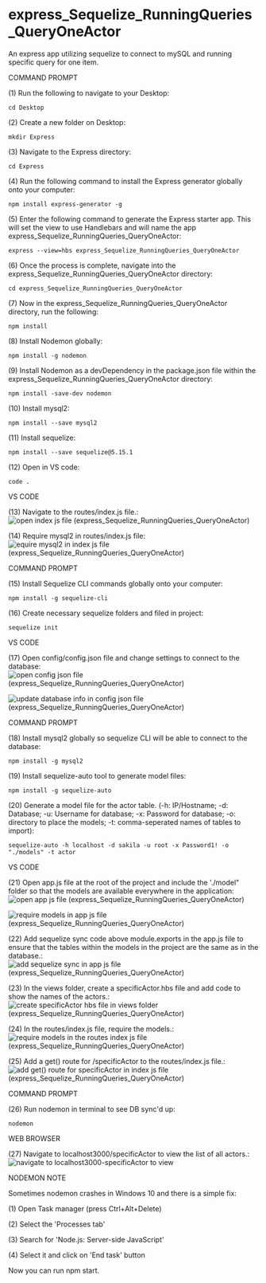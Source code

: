 # express_Sequelize_RunningQueries_QueryOneActor
An express app utilizing sequelize to connect to mySQL and running specific query for one item. 

COMMAND PROMPT

(1) Run the following to navigate to your Desktop: 

    cd Desktop

(2) Create a new folder on Desktop: 

    mkdir Express

(3) Navigate to the Express directory: 

    cd Express

(4) Run the following command to install the Express generator globally onto your computer: 

    npm install express-generator -g

(5) Enter the following command to generate the Express starter app. This will set the view to use Handlebars and will name the app express_Sequelize_RunningQueries_QueryOneActor: 

    express --view=hbs express_Sequelize_RunningQueries_QueryOneActor

(6) Once the process is complete, navigate into the express_Sequelize_RunningQueries_QueryOneActor directory: 

    cd express_Sequelize_RunningQueries_QueryOneActor

(7) Now in the express_Sequelize_RunningQueries_QueryOneActor directory, run the following: 

    npm install

(8) Install Nodemon globally: 

    npm install -g nodemon
    
(9) Install Nodemon as a devDependency in the package.json file within the express_Sequelize_RunningQueries_QueryOneActor directory:

    npm install -save-dev nodemon
    
(10) Install mysql2:

    npm install --save mysql2

(11) Install sequelize: 

    npm install --save sequelize@5.15.1

(12) Open in VS code:

    code . 


VS CODE

(13) Navigate to the routes/index.js file.: ![open index js file (express_Sequelize_RunningQueries_QueryOneActor)](https://user-images.githubusercontent.com/35668707/68999242-04f79700-088c-11ea-8005-c358fecca4e3.JPG)

(14) Require mysql2 in routes/index.js file: ![equire mysql2 in index js file (express_Sequelize_RunningQueries_QueryOneActor)](https://user-images.githubusercontent.com/35668707/68999260-57d14e80-088c-11ea-931f-d12d7416db55.JPG)


COMMAND PROMPT

(15) Install Sequelize CLI commands globally onto your computer: 

    npm install -g sequelize-cli

(16) Create necessary sequelize folders and filed in project:

    sequelize init
    

VS CODE

(17) Open config/config.json file and change settings to connect to the database: ![open config json file (express_Sequelize_RunningQueries_QueryOneActor)](https://user-images.githubusercontent.com/35668707/68999286-cca48880-088c-11ea-9bef-5f85093734ce.JPG)

![update database info in config json file (express_Sequelize_RunningQueries_QueryOneActor)](https://user-images.githubusercontent.com/35668707/68999308-ecd44780-088c-11ea-95d1-60b1011aae85.JPG)

COMMAND PROMPT

(18) Install mysql2 globally so sequelize CLI will be able to connect to the database:

    npm install -g mysql2
    
(19) Install sequelize-auto tool to generate model files: 

    npm install -g sequelize-auto

(20) Generate a model file for the actor table. (-h: IP/Hostname; -d: Database; -u: Username for database; -x: Password for database; -o: directory to place the models; -t: comma-seperated names of tables to import):  

    sequelize-auto -h localhost -d sakila -u root -x Password1! -o "./models" -t actor
    
VS CODE

(21) Open app.js file at the root of the project and include the './model" folder so that the models are available everywhere in the application: ![open app js file (express_Sequelize_RunningQueries_QueryOneActor)](https://user-images.githubusercontent.com/35668707/68999221-ad592b80-088b-11ea-9091-7c67a636e160.JPG)

![require models in app js file (express_Sequelize_RunningQueries_QueryOneActor)](https://user-images.githubusercontent.com/35668707/68999230-d4aff880-088b-11ea-9aaa-0dae418b1aa4.JPG)

(22) Add sequelize sync code above module.exports in the app.js file to ensure that the tables within the models in the project are the same as in the database.: ![add sequelize sync in app js file (express_Sequelize_RunningQueries_QueryOneActor)](https://user-images.githubusercontent.com/35668707/68999272-9a932680-088c-11ea-8bea-2604d3c1637e.JPG)

(23) In the views folder, create a specificActor.hbs file and add code to show the names of the actors.: ![create specificActor hbs file in views folder (express_Sequelize_RunningQueries_QueryOneActor)](https://user-images.githubusercontent.com/35668707/68999372-463c7680-088d-11ea-9db9-7e67db07ac83.JPG)

(24) In the routes/index.js file, require the models.: ![require models in the routes index js file (express_Sequelize_RunningQueries_QueryOneActor)](https://user-images.githubusercontent.com/35668707/68999252-2b1d3700-088c-11ea-8400-bb4d1bddde9b.JPG)

(25) Add a get() route for /specificActor to the routes/index.js file.: ![add get() route for specificActor in index js file (express_Sequelize_RunningQueries_QueryOneActor)](https://user-images.githubusercontent.com/35668707/68999396-7a179c00-088d-11ea-8f7e-b6baa17a7d21.JPG)


COMMAND PROMPT

(26) Run nodemon in terminal to see DB sync'd up: 

    nodemon

WEB BROWSER

(27) Navigate to localhost3000/specificActor to view the list of all actors.: ![navigate to localhost3000-specificActor to view](https://user-images.githubusercontent.com/35668707/68999406-a9c6a400-088d-11ea-9515-5babd2146930.JPG)


NODEMON NOTE

Sometimes nodemon crashes in Windows 10 and there is a simple fix:

(1) Open Task manager (press Ctrl+Alt+Delete)

(2) Select the 'Processes tab'

(3) Search for 'Node.js: Server-side JavaScript'

(4) Select it and click on 'End task' button

Now you can run npm start.
